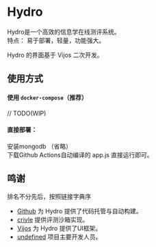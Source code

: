 # Hydro

Hydro是一个高效的信息学在线测评系统。  
特点： 易于部署，轻量，功能强大。  

Hydro 的界面基于 Vijos 二次开发。

## 使用方式

#### 使用 `docker-compose`（推荐）

// TODO(WIP)

#### 直接部署：

安装mongodb （省略）  
下载Github Actions自动编译的 app.js 直接运行即可。

## 鸣谢

排名不分先后，按照链接字典序  

- [Github](https://github.com/) 为 Hydro 提供了代码托管与自动构建。
- [criyle](https://github.com/criyle) 提供评测沙箱实现。
- [Vijos](https://github.com/vijos/vj4) 为 Hydro 提供了UI框架。
- [undefined](https://masnn.io:38443/) 项目主要开发人员。
